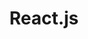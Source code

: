 ---
title: React.js
description: Studying React.js
image: icons8-react-100.png
 
# Badge style
style:
    background: "#61DBFB"
    color: "#fff"
---